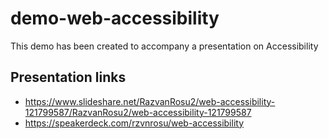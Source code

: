 # demo-web-accessibility
  This demo has been created to accompany a presentation on Accessibility

## Presentation links
* https://www.slideshare.net/RazvanRosu2/web-accessibility-121799587/RazvanRosu2/web-accessibility-121799587
* https://speakerdeck.com/rzvnrosu/web-accessibility
